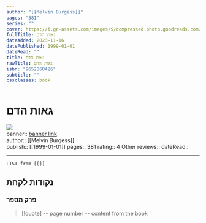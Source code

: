 ```yaml
---
author: "[[Melvin Burgess]]"
pages: "381"
series: ""
cover: https://i.gr-assets.com/images/S/compressed.photo.goodreads.com/books/1479238781l/32992201._SY475_.jpg
fullTitle: גאות הדם‏
dateAdded: 2023-11-16
datePublished: 1999-01-01
dateRead: ""
title: גאות הדם‏
rawTitle: גאות הדם‏
isbn: "9652868426"
subtitle: ""
cssclasses: book
---
```

# גאות הדם‏

![](https:&#x2F;&#x2F;i.gr-assets.com&#x2F;images&#x2F;S&#x2F;compressed.photo.goodreads.com&#x2F;books&#x2F;1479238781l&#x2F;32992201._SY475_.jpg)  
banner:: [banner link](https:&#x2F;&#x2F;i.gr-assets.com&#x2F;images&#x2F;S&#x2F;compressed.photo.goodreads.com&#x2F;books&#x2F;1479238781l&#x2F;32992201._SY475_.jpg)  
author:: [[Melvin Burgess]]  
publish:: [[1999-01-01]]
pages:: 381
rating:: 4 
Other reviews:: 
dateRead:: 

<hr  style="clear:both"/>



```dataview
LIST from [[]]
```

## נקודות לקחת 

### פרק מספר
> [!quote] -- page number -- 
>  content from the book




```